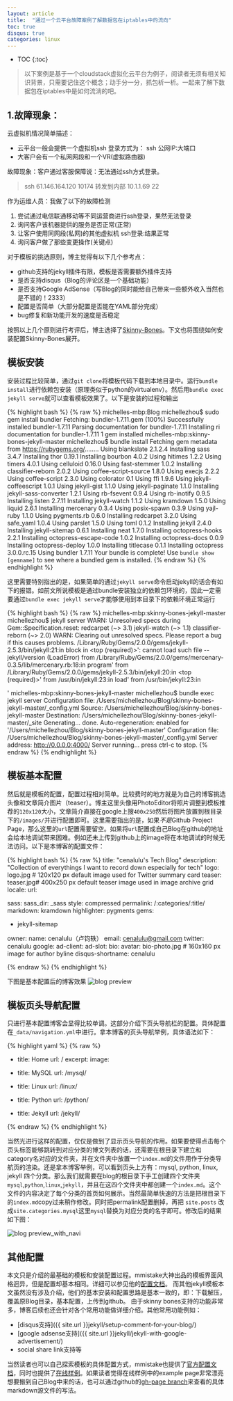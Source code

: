 ```yaml
---
layout: article
title:  "通过一个云平台故障案例了解数据包在iptables中的流向"
toc: true
disqus: true
categories: linux
---
```


* TOC
{:toc}

>以下案例是基于一个cloudstack虚拟化云平台为例子，阅读者无须有相关知识背景，只需要记住这个概念；动手分一分，抓包析一析。一起来了解下数据包在iptables中是如何流淌的吧。

## 1.故障现象：

云虚拟机情况简单描述：
- 云平台一般会提供一个虚拟机ssh 登录方式为： ssh  公网IP:大端口
- 大客户会有一个私网网段和一个VR(虚拟路由器)

故障现象：客户通过客服保障说：无法通过ssh方式登录。
>ssh 61.146.164.120 10174 转发到内部 10.1.1.69 22

作为运维人员：我做了以下的故障检测
1. 尝试通过电信联通移动等不同运营商进行ssh登录，果然无法登录
2. 询问客户该机器提供的服务是否正常(正常)
3. 让客户使用同网段(私网)的其他虚拟机 ssh登录:结果正常
4. 询问客户做了那些变更操作(关键点)




对于模板的挑选原则，博主觉得有以下几个参考点：

- github支持的jekyll插件有限，模板是否需要额外插件支持
- 是否支持disqus（Blog的评论区是一个基础功能）
- 是否支持Google AdSense（写Blog的同时能给自己带来一些额外收入当然也是不错的！2333）
- 配置是否简单（大部分配置是否能在YAML部分完成）
- bug修复和新功能开发的速度是否稳定

按照以上几个原则进行考评后，博主选择了[Skinny-Bones](http://mmistakes.github.io/skinny-bones-jekyll/)。下文也将围绕如何安装配置Skinny-Bones展开。

## 模板安装

安装过程比较简单，通过`git clone`将模板代码下载到本地目录中。运行`bundle install`进行依赖包安装（原理类似于python的virtualenv）。然后用`bundle exec jekyll serve`就可以查看模板效果了。以下是安装的过程和输出

{% highlight bash %}
{% raw %}
michelles-mbp:Blog michellezhou$ sudo gem install bundler
Fetching: bundler-1.7.11.gem (100%)
Successfully installed bundler-1.7.11
Parsing documentation for bundler-1.7.11
Installing ri documentation for bundler-1.7.11
1 gem installed
michelles-mbp:skinny-bones-jekyll-master michellezhou$ bundle install
Fetching gem metadata from https://rubygems.org/........
Using blankslate 2.1.2.4
Installing sass 3.4.7
Installing thor 0.19.1
Installing bourbon 4.0.2
Using hitimes 1.2.2
Using timers 4.0.1
Using celluloid 0.16.0
Using fast-stemmer 1.0.2
Installing classifier-reborn 2.0.2
Using coffee-script-source 1.8.0
Using execjs 2.2.2
Using coffee-script 2.3.0
Using colorator 0.1
Using ffi 1.9.6
Using jekyll-coffeescript 1.0.1
Using jekyll-gist 1.1.0
Using jekyll-paginate 1.1.0
Installing jekyll-sass-converter 1.2.1
Using rb-fsevent 0.9.4
Using rb-inotify 0.9.5
Installing listen 2.7.11
Installing jekyll-watch 1.1.2
Using kramdown 1.5.0
Using liquid 2.6.1
Installing mercenary 0.3.4
Using posix-spawn 0.3.9
Using yajl-ruby 1.1.0
Using pygments.rb 0.6.0
Installing redcarpet 3.2.0
Using safe_yaml 1.0.4
Using parslet 1.5.0
Using toml 0.1.2
Installing jekyll 2.4.0
Installing jekyll-sitemap 0.6.1
Installing neat 1.7.0
Installing octopress-hooks 2.2.1
Installing octopress-escape-code 1.0.2
Installing octopress-docs 0.0.9
Installing octopress-deploy 1.0.0
Installing titlecase 0.1.1
Installing octopress 3.0.0.rc.15
Using bundler 1.7.11
Your bundle is complete!
Use `bundle show [gemname]` to see where a bundled gem is installed.
{% endraw %}
{% endhighlight %}


这里需要特别指出的是，如果简单的通过`jekyll serve`命令启动jekyll的话会有如下的报错。如前文所说模板是通过bundle安装独立的依赖包环境的，因此一定需要通过`bundle exec jekyll serve`才能够使用到本目录下的依赖环境正常运行

{% highlight bash %}
{% raw %}
michelles-mbp:skinny-bones-jekyll-master michellezhou$ jekyll server
WARN: Unresolved specs during Gem::Specification.reset:
      redcarpet (~> 3.1)
      jekyll-watch (~> 1.1)
      classifier-reborn (~> 2.0)
WARN: Clearing out unresolved specs.
Please report a bug if this causes problems.
/Library/Ruby/Gems/2.0.0/gems/jekyll-2.5.3/bin/jekyll:21:in block in <top (required)>': cannot load such file -- jekyll/version (LoadError)
	from /Library/Ruby/Gems/2.0.0/gems/mercenary-0.3.5/lib/mercenary.rb:18:in program'
	from /Library/Ruby/Gems/2.0.0/gems/jekyll-2.5.3/bin/jekyll:20:in <top (required)>'
	from /usr/bin/jekyll:23:in load'
	from /usr/bin/jekyll:23:in <main>'
michelles-mbp:skinny-bones-jekyll-master michellezhou$ bundle exec jekyll server
Configuration file: /Users/michellezhou/Blog/skinny-bones-jekyll-master/_config.yml
            Source: /Users/michellezhou/Blog/skinny-bones-jekyll-master
       Destination: /Users/michellezhou/Blog/skinny-bones-jekyll-master/_site
      Generating...
                    done.
 Auto-regeneration: enabled for '/Users/michellezhou/Blog/skinny-bones-jekyll-master'
Configuration file: /Users/michellezhou/Blog/skinny-bones-jekyll-master/_config.yml
    Server address: http://0.0.0.0:4000/
  Server running... press ctrl-c to stop.
{% endraw %}
{% endhighlight %}


## 模板基本配置

然后就是模板的配置，配置过程相对简单。比较费时的地方就是为自己的博客挑选头像和文章简介图片（teaser）。博主这里头像用PhotoEditor将照片调整到模板推荐的`120x120`大小，文章简介直接在google上搜`400x250`然后将图片放置到根目录下的`/images/`并进行配置即可。这里需要指出的是，如果*不是*Github Project Page，那么这里的`url`配置需要留空。如果将`url`配置成自己Blog在github的地址会给本地调试带来困难。例如还未上传到github上的image将在本地调试的时候无法访问。以下是本博客的配置文件：


{% highlight bash %}
{% raw %}
title: "cenalulu's Tech Blog"
description: "Collection of everythings I want to record down especially for tech"
logo: logo.jpg # 120x120 px default image used for Twitter summary card
teaser: teaser.jpg# 400x250 px default teaser image used in image archive grid
locale:
url: 

sass:
    sass_dir: _sass
    style: compressed
permalink: /:categories/:title/
markdown: kramdown
highlighter: pygments
gems:
  - jekyll-sitemap


owner: 
  name: cenalulu（卢钧轶）
  email: cenalulu@gmail.com
  twitter: cenalulu
  google:
    ad-client:
    ad-slot:
  bio:
  avatar: bio-photo.jpg # 160x160 px image for author byline
disqus-shortname: cenalulu

{% endraw %}
{% endhighlight %}


下图是基本配置后的博客效果
![blog preview](/images/jekyll/blog_preview.png)


## 模板页头导航配置

只进行基本配置博客会显得比较单调。这部分介绍下页头导航栏的配置。具体配置在`_data/navigation.yml`中进行。拿本博客的页头导航举例，具体语法如下：

{% highlight yaml %}
{% raw %}

- title: Home
  url: /
  excerpt: 
  image: 

- title: MySQL
  url: /mysql/

- title: Linux
  url: /linux/

- title: Python
  url: /python/

- title: Jekyll
  url: /jekyll/

{% endraw %}
{% endhighlight %}


当然光进行这样的配置，仅仅是做到了显示页头导航的作用。如果要使得点击每个页头标签能够跳转到对应分类的博文列表的话，还需要在根目录下建立和category名对应的文件夹，并在文件夹中放置一个`index.md`的文件用作于分类导航页的渲染。还是拿本博客举例，可以看到页头上方有：mysql, python, linux, jekyll 四个分类。那么我们就需要在blog的根目录下手工创建四个文件夹`mysql`,`python`,`linux`,`jekyll`，并且在这四个文件夹中都创建一个`index.md`。这个文件的内容决定了每个分类的首页如何展示。当然最简单快速的方法是把根目录下的`index.md`copy过来稍作修改。同时把permalink配置删掉，再把 `site.posts` 改成`site.categories.mysql`这里`mysql`替换为对应分类的名字即可。修改后的结果如下图：

![blog preview_with_navi](/images/jekyll/blog_preview_with_navi.png)



## 其他配置

本文只是介绍的最基础的模板和安装配置过程。mmistake大神出品的模板界面风格迥异，但是配置却基本相同。详细可以参见他的[配置文档](https://mmistakes.github.io/skinny-bones-jekyll/getting-started/)。 而其他jekyll模板本文虽然没有涉及介绍，他们的基本安装和配置思路是基本一致的，即：下载解压，覆盖原Blog目录，基本配置，上传到github。
由于skinny bones支持的功能非常多，博客后续也还会针对各个常用功能做详细介绍。其他常用功能例如：

- [disqus支持]({{ site.url }}jekyll/setup-comment-for-your-blog/)
- [google adsense支持]({{ site.url }}jekyll/jekyll-with-google-advertisement/)
- social share link支持等

当然读者也可以自己探索模板的具体配置方式，mmistake也提供了[官方配置文档](https://mmistakes.github.io/skinny-bones-jekyll/getting-started/)，同时也提供了[在线样例](https://mmistakes.github.io/skinny-bones-jekyll/)。如果读者觉得在线样例中的example page非常漂亮想要搬到自己Blog中来的话，也可以通过github的[gh-page branch](https://github.com/mmistakes/skinny-bones-jekyll/tree/gh-pages)来查看的具体markdown源文件的写法。







